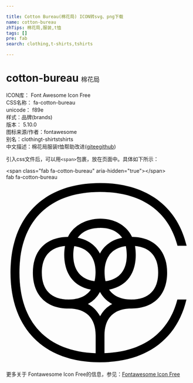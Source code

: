 ```yaml
---

title: Cotton Bureau(棉花局) ICON转svg、png下载
name: cotton-bureau
zhTips: 棉花局,服装,t恤
tags: []
pre: fab
search: clothing,t-shirts,tshirts

---
```


# cotton-bureau  <small style="font-size: 60%;font-weight: 100">棉花局</small>


<div class="detail-page">
<p>
<span>
ICON库：
<span class="badge-secondary badge">Font Awesome Icon Free</span> 
</span>
<br/>
<span>
CSS名称：
<span class="badge-secondary badge">fa-cotton-bureau</span> 
</span>
<br/>
<span>
unicode：
<span class="badge-secondary badge">f89e</span> 
<copy-btn content='f89e' btn-title=""></copy-btn>
<copy-btn :content='String.fromCodePoint(parseInt("f89e", 16))' btn-title="复制U"></copy-btn>
</span><br/><span>样式：<span class="badge-light badge">品牌(brands)</span></span>
<br/>
<span>
版本：
<span class="badge-secondary badge">5.10.0</span> 
</span>
<br/>
<span>图标来源/作者：<span class="badge-light badge">fontawesome</span></span> 
<br/>
<span>别名：<span class="badge-light badge">clothing</span><span class="badge-light badge">t-shirts</span><span class="badge-light badge">tshirts</span></span><br/><span class="zh-detail">中文描述：<span class="badge-primary badge">棉花局</span><span class="badge-primary badge">服装</span><span class="badge-primary badge">t恤</span><span class="help-link"><span>帮助改进</span>(<a href="https://gitee.com/liuwave/icon-helper/edit/master/json/fontawesome/brands/cotton-bureau.json" target="_blank" rel="noopener noreferrer">gitee</a><a href="https://github.com/liuwave/icon-helper/edit/master/json/fontawesome/brands/cotton-bureau.json" target="_blank" rel="noopener noreferrer">github</a></span>)</span><br/>
</p>
</div>
<div class="alert alert-dark">
  <i class="fab fa-cotton-bureau fa-xs"></i>
  <i class="fab fa-cotton-bureau fa-sm"></i>
  <i class="fab fa-cotton-bureau fa-lg"></i>
  <i class="fab fa-cotton-bureau fa-2x"></i>
  <i class="fab fa-cotton-bureau fa-3x"></i>
  <i class="fab fa-cotton-bureau fa-5x"></i>
  <i class="fab fa-cotton-bureau fa-7x"></i>
</div>
<div>
  <p>引入css文件后，可以用<code>&lt;span&gt;</code>包裹，放在页面中。具体如下所示：    
  </p>
  <div class="alert alert-primary" style="font-size: 14px">
    &lt;span class="fab fa-cotton-bureau" aria-hidden="true"&gt;&lt;/span&gt;
    <copy-btn content='<span class="fab fa-cotton-bureau" aria-hidden="true"></span>'></copy-btn>
  </div>
  <div class="alert alert-secondary">
    <i class="fab fa-cotton-bureau"
    style="font-size: 24px"
    aria-hidden="true"></i> fab fa-cotton-bureau
    <copy-btn content="fab fa-cotton-bureau" btn-title="复制图标名称"></copy-btn>
  </div>
</div>
<div id="svg" class="svg-wrap">
<svg xmlns="http://www.w3.org/2000/svg" viewBox="0 0 512 512"><path d="M474.31 330.41c-23.66 91.85-94.23 144.59-201.9 148.35V429.6c0-48 26.41-74.39 74.39-74.39 62 0 99.2-37.2 99.2-99.21 0-61.37-36.53-98.28-97.38-99.06-33-69.32-146.5-64.65-177.24 0C110.52 157.72 74 194.63 74 256c0 62.13 37.27 99.41 99.4 99.41 48 0 74.55 26.23 74.55 74.39V479c-134.43-5-211.1-85.07-211.1-223 0-141.82 81.35-223.2 223.2-223.2 114.77 0 189.84 53.2 214.69 148.81H500C473.88 71.51 388.22 8 259.82 8 105 8 12 101.19 12 255.82 12 411.14 105.19 504.34 259.82 504c128.27 0 213.87-63.81 239.67-173.59zM357 182.33c41.37 3.45 64.2 29 64.2 73.67 0 48-26.43 74.41-74.4 74.41-28.61 0-49.33-9.59-61.59-27.33 83.06-16.55 75.59-99.67 71.79-120.75zm-81.68 97.36c-2.46-10.34-16.33-87 56.23-97 2.27 10.09 16.52 87.11-56.26 97zM260 132c28.61 0 49 9.67 61.44 27.61-28.36 5.48-49.36 20.59-61.59 43.45-12.23-22.86-33.23-38-61.6-43.45 12.41-17.69 33.27-27.35 61.57-27.35zm-71.52 50.72c73.17 10.57 58.91 86.81 56.49 97-72.41-9.84-59-86.95-56.25-97zM173.2 330.41c-48 0-74.4-26.4-74.4-74.41 0-44.36 22.86-70 64.22-73.67-6.75 37.2-1.38 106.53 71.65 120.75-12.14 17.63-32.84 27.3-61.14 27.3zm53.21 12.39A80.8 80.8 0 0 0 260 309.25c7.77 14.49 19.33 25.54 33.82 33.55a80.28 80.28 0 0 0-33.58 33.83c-8-14.5-19.07-26.23-33.56-33.83z"/></svg>
</div>
<detail full-name='fa-cotton-bureau'></detail>
    
<div><p>更多关于  Fontawesome Icon Free的信息，参见：<a target="_blank" href="https://iconhelper.cn/fontawesome.html">Fontawesome Icon Free</a>
</p></div>
